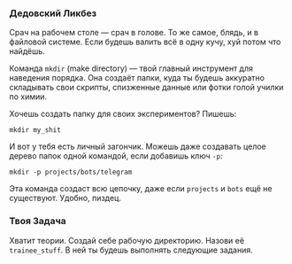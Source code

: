 ### Дедовский Ликбез

Срач на рабочем столе — срач в голове. То же самое, блядь, и в файловой системе. Если будешь валить всё в одну кучу, хуй потом что найдёшь.

Команда `mkdir` (make directory) — твой главный инструмент для наведения порядка. Она создаёт папки, куда ты будешь аккуратно складывать свои скрипты, спизженные данные или фотки голой училки по химии.

Хочешь создать папку для своих экспериментов? Пишешь:

`mkdir my_shit`

И вот у тебя есть личный загончик. Можешь даже создавать целое дерево папок одной командой, если добавишь ключ `-p`:

`mkdir -p projects/bots/telegram`

Эта команда создаст всю цепочку, даже если `projects` и `bots` ещё не существуют. Удобно, пиздец.

### Твоя Задача

Хватит теории. Создай себе рабочую директорию. Назови её `trainee_stuff`. В ней ты будешь выполнять следующие задания.